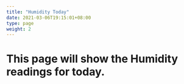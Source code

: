 ```yaml
---
title: "Humidity Today"
date: 2021-03-06T19:15:01+08:00
type: page
weight: 2
---
```


# This page will show the Humidity readings for today.
